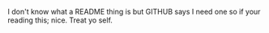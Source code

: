 I don't know what a README thing is but GITHUB says I need one so if
your reading this; nice. Treat yo self.
